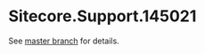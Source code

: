 # Sitecore.Support.145021

See [master branch](https://github.com/sitecoresupport/Sitecore.Support.145021) for details.